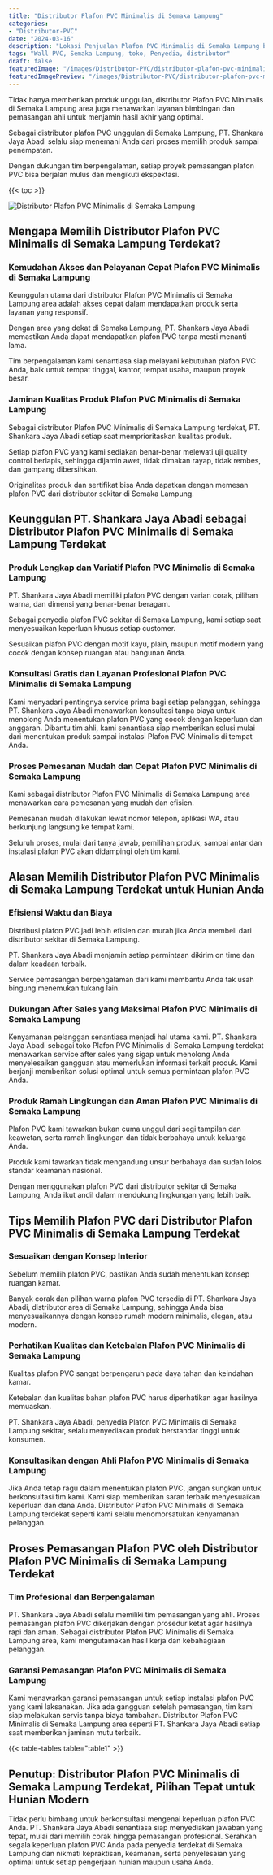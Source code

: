 ```yaml
---
title: "Distributor Plafon PVC Minimalis di Semaka Lampung"
categories:
- "Distributor-PVC"
date: "2024-03-16"
description: "Lokasi Penjualan Plafon PVC Minimalis di Semaka Lampung bagi hunian, perkantoran, serta toko. Produk unggulan, beragam motif, pilihan warna modern, dengan servis penempatan dikerjakan oleh tenaga ahli profesional dan garansi resmi!|Servis penyediaan Plafon PVC Minimalis di Semaka Lampung bagi keperluan rumah, office, atau gerai, beserta material terbaik dan instalasi oleh tenaga ahli profesional dan garansi resmi.|Solusi Plafon PVC Minimalis di Semaka Lampung yang terpercaya bagi rumah, perkantoran, serta ritel, dengan material terbaik dan instalasi ditangani oleh tim berpengalaman dan kepastian resmi.|Penjualan Plafon PVC Minimalis di Semaka Lampung bagi hunian, office, dan ritel, beserta material unggulan dan instalasi dikerjakan oleh tim profesional, dilengkapi dengan kepastian resmi.}"
tags: "Wall PVC, Semaka Lampung, toko, Penyedia, distributor"
draft: false
featuredImage: "/images/Distributor-PVC/distributor-plafon-pvc-minimalis-di-semaka-lampung.png"
featuredImagePreview: "/images/Distributor-PVC/distributor-plafon-pvc-minimalis-di-semaka-lampung.png"
---
```


Tidak hanya memberikan produk unggulan, distributor Plafon PVC Minimalis di Semaka Lampung area juga menawarkan layanan bimbingan dan pemasangan ahli untuk menjamin hasil akhir yang optimal.

Sebagai distributor plafon PVC unggulan di Semaka Lampung, PT. Shankara Jaya Abadi selalu siap menemani Anda dari proses memilih produk sampai penempatan.

Dengan dukungan tim berpengalaman, setiap proyek pemasangan plafon PVC bisa berjalan mulus dan mengikuti ekspektasi.

{{< toc >}}

![Distributor Plafon PVC Minimalis di Semaka Lampung](/images/Distributor-PVC/Distributor-Plafon-PVC-Minimalis-di-Semaka-Lampung.png)

## Mengapa Memilih Distributor Plafon PVC Minimalis di Semaka Lampung Terdekat?

### Kemudahan Akses dan Pelayanan Cepat Plafon PVC Minimalis di Semaka Lampung

Keunggulan utama dari distributor Plafon PVC Minimalis di Semaka Lampung area adalah akses cepat dalam mendapatkan produk serta layanan yang responsif.

Dengan area yang dekat di Semaka Lampung, PT. Shankara Jaya Abadi memastikan Anda dapat mendapatkan plafon PVC tanpa mesti menanti lama.

Tim berpengalaman kami senantiasa siap melayani kebutuhan plafon PVC Anda, baik untuk tempat tinggal, kantor, tempat usaha, maupun proyek besar.

### Jaminan Kualitas Produk Plafon PVC Minimalis di Semaka Lampung

Sebagai distributor Plafon PVC Minimalis di Semaka Lampung terdekat, PT. Shankara Jaya Abadi setiap saat memprioritaskan kualitas produk.

Setiap plafon PVC yang kami sediakan benar-benar melewati uji quality control berlapis, sehingga dijamin awet, tidak dimakan rayap, tidak rembes, dan gampang dibersihkan.

Originalitas produk dan sertifikat bisa Anda dapatkan dengan memesan plafon PVC dari distributor sekitar di Semaka Lampung.

## Keunggulan PT. Shankara Jaya Abadi sebagai Distributor Plafon PVC Minimalis di Semaka Lampung Terdekat

### Produk Lengkap dan Variatif Plafon PVC Minimalis di Semaka Lampung

PT. Shankara Jaya Abadi memiliki plafon PVC dengan varian corak, pilihan warna, dan dimensi yang benar-benar beragam.

Sebagai penyedia plafon PVC sekitar di Semaka Lampung, kami setiap saat menyesuaikan keperluan khusus setiap customer.

Sesuaikan plafon PVC dengan motif kayu, plain, maupun motif modern yang cocok dengan konsep ruangan atau bangunan Anda.

### Konsultasi Gratis dan Layanan Profesional Plafon PVC Minimalis di Semaka Lampung

Kami menyadari pentingnya service prima bagi setiap pelanggan, sehingga PT. Shankara Jaya Abadi menawarkan konsultasi tanpa biaya untuk menolong Anda menentukan plafon PVC yang cocok dengan keperluan dan anggaran. Dibantu tim ahli, kami senantiasa siap memberikan solusi mulai dari menentukan produk sampai instalasi Plafon PVC Minimalis di tempat Anda.

### Proses Pemesanan Mudah dan Cepat Plafon PVC Minimalis di Semaka Lampung

Kami sebagai distributor Plafon PVC Minimalis di Semaka Lampung area menawarkan cara pemesanan yang mudah dan efisien.

Pemesanan mudah dilakukan lewat nomor telepon, aplikasi WA, atau berkunjung langsung ke tempat kami.

Seluruh proses, mulai dari tanya jawab, pemilihan produk, sampai antar dan instalasi plafon PVC akan didampingi oleh tim kami.

## Alasan Memilih Distributor Plafon PVC Minimalis di Semaka Lampung Terdekat untuk Hunian Anda

### Efisiensi Waktu dan Biaya

Distribusi plafon PVC jadi lebih efisien dan murah jika Anda membeli dari distributor sekitar di Semaka Lampung.

PT. Shankara Jaya Abadi menjamin setiap permintaan dikirim on time dan dalam keadaan terbaik.

Service pemasangan berpengalaman dari kami membantu Anda tak usah bingung menemukan tukang lain.

### Dukungan After Sales yang Maksimal Plafon PVC Minimalis di Semaka Lampung

Kenyamanan pelanggan senantiasa menjadi hal utama kami. PT. Shankara Jaya Abadi sebagai toko Plafon PVC Minimalis di Semaka Lampung terdekat menawarkan service after sales yang sigap untuk menolong Anda menyelesaikan gangguan atau memerlukan informasi terkait produk. Kami berjanji memberikan solusi optimal untuk semua permintaan plafon PVC Anda.

### Produk Ramah Lingkungan dan Aman Plafon PVC Minimalis di Semaka Lampung

Plafon PVC kami tawarkan bukan cuma unggul dari segi tampilan dan keawetan, serta ramah lingkungan dan tidak berbahaya untuk keluarga Anda.

Produk kami tawarkan tidak mengandung unsur berbahaya dan sudah lolos standar keamanan nasional.

Dengan menggunakan plafon PVC dari distributor sekitar di Semaka Lampung, Anda ikut andil dalam mendukung lingkungan yang lebih baik.

## Tips Memilih Plafon PVC dari Distributor Plafon PVC Minimalis di Semaka Lampung Terdekat

### Sesuaikan dengan Konsep Interior

Sebelum memilih plafon PVC, pastikan Anda sudah menentukan konsep ruangan kamar.

Banyak corak dan pilihan warna plafon PVC tersedia di PT. Shankara Jaya Abadi, distributor area di Semaka Lampung, sehingga Anda bisa menyesuaikannya dengan konsep rumah modern minimalis, elegan, atau modern.

### Perhatikan Kualitas dan Ketebalan Plafon PVC Minimalis di Semaka Lampung

Kualitas plafon PVC sangat berpengaruh pada daya tahan dan keindahan kamar.

Ketebalan dan kualitas bahan plafon PVC harus diperhatikan agar hasilnya memuaskan.

PT. Shankara Jaya Abadi, penyedia Plafon PVC Minimalis di Semaka Lampung sekitar, selalu menyediakan produk berstandar tinggi untuk konsumen.

### Konsultasikan dengan Ahli Plafon PVC Minimalis di Semaka Lampung

Jika Anda tetap ragu dalam menentukan plafon PVC, jangan sungkan untuk berkonsultasi tim kami. Kami siap memberikan saran terbaik menyesuaikan keperluan dan dana Anda. Distributor Plafon PVC Minimalis di Semaka Lampung terdekat seperti kami selalu menomorsatukan kenyamanan pelanggan.

## Proses Pemasangan Plafon PVC oleh Distributor Plafon PVC Minimalis di Semaka Lampung Terdekat

### Tim Profesional dan Berpengalaman

PT. Shankara Jaya Abadi selalu memiliki tim pemasangan yang ahli. Proses pemasangan plafon PVC dikerjakan dengan prosedur ketat agar hasilnya rapi dan aman. Sebagai distributor Plafon PVC Minimalis di Semaka Lampung area, kami mengutamakan hasil kerja dan kebahagiaan pelanggan.

### Garansi Pemasangan Plafon PVC Minimalis di Semaka Lampung

Kami menawarkan garansi pemasangan untuk setiap instalasi plafon PVC yang kami laksanakan. Jika ada gangguan setelah pemasangan, tim kami siap melakukan servis tanpa biaya tambahan. Distributor Plafon PVC Minimalis di Semaka Lampung area seperti PT. Shankara Jaya Abadi setiap saat memberikan jaminan mutu terbaik.

{{< table-tables table="table1" >}}

## Penutup: Distributor Plafon PVC Minimalis di Semaka Lampung Terdekat, Pilihan Tepat untuk Hunian Modern

Tidak perlu bimbang untuk berkonsultasi mengenai keperluan plafon PVC Anda. PT. Shankara Jaya Abadi senantiasa siap menyediakan jawaban yang tepat, mulai dari memilih corak hingga pemasangan profesional. Serahkan segala keperluan plafon PVC Anda pada penyedia terdekat di Semaka Lampung dan nikmati kepraktisan, keamanan, serta penyelesaian yang optimal untuk setiap pengerjaan hunian maupun usaha Anda.
